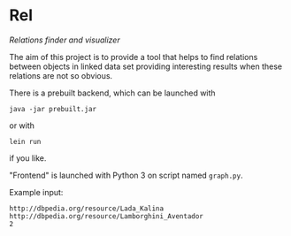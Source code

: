 # Rel
_Relations finder and visualizer_

The aim of this project is to provide a tool that
helps to find relations between objects in linked data set
providing interesting results when these relations are
not so obvious. 

There is a prebuilt backend, which can be launched with
    
    java -jar prebuilt.jar
    
or with
     
    lein run
    
if you like.

"Frontend" is launched with Python 3 on script named `graph.py`.

Example input:

    http://dbpedia.org/resource/Lada_Kalina
    http://dbpedia.org/resource/Lamborghini_Aventador
    2
